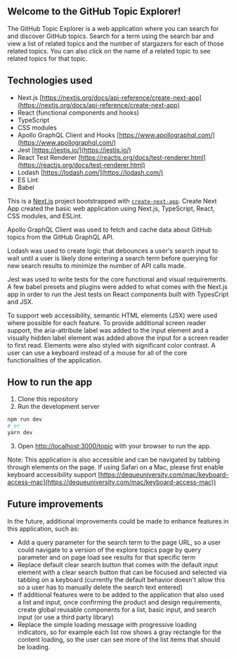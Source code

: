 ## Welcome to the GitHub Topic Explorer!

The GitHub Topic Explorer is a web application where you can search for and discover GitHub topics. Search for a term using the search bar and view a list of related topics and the number of stargazers for each of those related topics. You can also click on the name of a related topic to see related topics for that topic.

## Technologies used

- Next.js [https://nextjs.org/docs/api-reference/create-next-app](https://nextjs.org/docs/api-reference/create-next-app)
- React (functional components and hooks)
- TypeScript
- CSS modules
- Apollo GraphQL Client and Hooks [https://www.apollographql.com/](https://www.apollographql.com/)
- Jest [https://jestjs.io/](https://jestjs.io/)
- React Test Renderer [https://reactjs.org/docs/test-renderer.html](https://reactjs.org/docs/test-renderer.html)
- Lodash [https://lodash.com/](https://lodash.com/)
- ES Lint
- Babel

This is a [Next.js](https://nextjs.org/) project bootstrapped with [`create-next-app`](https://github.com/vercel/next.js/tree/canary/packages/create-next-app). Create Next App created the basic web application using Next.js, TypeScript, React, CSS modules, and ESLint.

Apollo GraphQL Client was used to fetch and cache data about GitHub topics from the GitHub GraphQL API.

Lodash was used to create logic that debounces a user's search input to wait until a user is likely done entering a search term before querying for new search results to minimize the number of API calls made.

Jest was used to write tests for the core functional and visual requirements. A few babel presets and plugins were added to what comes with the Next.js app in order to run the Jest tests on React components built with TypesCript and JSX.

To support web accessibility, semantic HTML elements (JSX) were used where possible for each feature. To provide additional screen reader support, the aria-attribute label was added to the input element and a visually hidden label element was added above the input for a screen reader to first read. Elements were also styled with significant color contrast. A user can use a keyboard instead of a mouse for all of the core functionalities of the application.

## How to run the app

1. Clone this repository
2. Run the development server

```bash
npm run dev
# or
yarn dev
```

3. Open [http://localhost:3000/topic](http://localhost:3000/topic) with your browser to run the app.

Note: This application is also accessible and can be navigated by tabbing through elements on the page. If using Safari on a Mac, please first enable keyboard accessibility support [https://dequeuniversity.com/mac/keyboard-access-mac](https://dequeuniversity.com/mac/keyboard-access-mac))

## Future improvements

In the future, additional improvements could be made to enhance features in this application, such as:

- Add a query parameter for the search term to the page URL, so a user could navigate to a version of the explore topics page by query parameter and on page load see results for that specific term
- Replace default clear search button that comes with the default input element with a clear search button that can be focused and selected via tabbing on a keyboard (currently the default behavior doesn't allow this so a user has to manually delete the search text entered)
- If additional features were to be added to the application that also used a list and input, once confirming the product and design requirements, create global reusable components for a list, basic input, and search input (or use a third party library)
- Replace the simple loading message with progressive loading indicators, so for example each list row shows a gray rectangle for the content loading, so the user can see more of the list items that should be loading.
